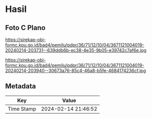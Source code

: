 # Hasil

## Foto C Plano

https://sirekap-obj-formc.kpu.go.id/bad4/pemilu/pdpr/36/71/12/10/04/3671121004019-20240214-203731--639ddb6b-ec38-4e35-9b05-e39742c7af6e.jpg

https://sirekap-obj-formc.kpu.go.id/bad4/pemilu/pdpr/36/71/12/10/04/3671121004019-20240214-203940--30673a76-85c4-46a8-b5fe-4684174236cf.jpg


## Metadata

| Key        | Value               |
| ---------- | ------------------- |
| Time Stamp | 2024-02-14 21:46:52 |



